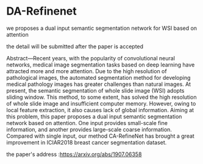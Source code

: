 # DA-Refinenet
we proposes a dual input semantic segmentation network for WSI based on attention

the detail will be submitted after the paper is accepted

Abstract—Recent years, with the popularity of convolutional neural networks, medical image segmentation tasks based on deep learning have attracted more and more attention. Due to the high resolution of pathological images, the automated segmentation method for developing medical pathology images has greater challenges than natural images. At present, the semantic segmentation of whole slide image (WSI) adopts sliding window. This method, to some extent, has solved the high resolution of whole slide image and insufficient computer memory. However, owing to local feature extraction, it also causes lack of global information. Aiming at this problem, this paper proposes a dual input semantic segmentation network based on attention. One input provides small-scale fine information, and another provides large-scale coarse information. Compared with single input, our method CA-RefineNet has brought a great improvement in ICIAR2018 breast cancer segmentation dataset.



 the paper's address :https://arxiv.org/abs/1907.06358
